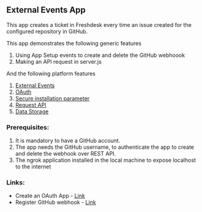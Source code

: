 ## External Events App

  This app creates a ticket in Freshdesk every time an issue created for the configured repository in GitHub.

  This app demonstrates the following generic features
  1. Using App Setup events to create and delete the GitHub webhoook
  2. Making an API request in server.js

  And the following platform features
  1. [External Events](https://developer.freshdesk.com/v2/docs/external-events/)
  2. [OAuth](https://developer.freshdesk.com/v2/docs/oauth/)
  3. [Secure installation parameter](https://developer.freshdesk.com/v2/docs/installation-parameters/)
  4. [Request API](https://developer.freshdesk.com/v2/docs/request-api/)
  5. [Data Storage](https://developer.freshdesk.com/v2/docs/data-storage/)


### Prerequisites:

1. It is mandatory to have a GitHub account.
2. The app needs the GitHub username, to authenticate the app to create and delete the webhook over REST API.
3. The ngrok application installed in the local machine to expose localhost to the internet

### Links:

* Create an OAuth App - [Link](https://developer.github.com/apps/building-oauth-apps/creating-an-oauth-app/)
* Register GitHub webhook - [Link](https://developer.github.com/webhooks/creating/)
